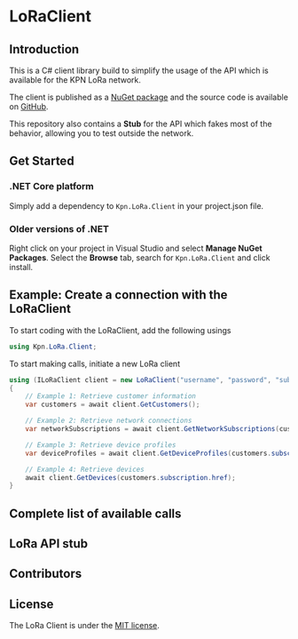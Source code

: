 # LoRaClient

## Introduction
This is a C# client library build to simplify the usage of the API which is available for the KPN LoRa network.

The client is published as a [NuGet package](https://www.nuget.org/packages/Kpn.LoRa.Client/) and the source code is available on [GitHub](https://github.com/kpnlora/LoRaClient/). 

This repository also contains a **Stub** for the API which fakes most of the behavior, allowing you to test outside the network.

## Get Started

### .NET Core platform
Simply add a dependency to `Kpn.LoRa.Client` in your project.json file.

### Older versions of .NET
Right click on your project in Visual Studio and select **Manage NuGet Packages**. Select the **Browse** tab, search for `Kpn.LoRa.Client` and click install.

## Example: Create a connection with the LoRaClient
To start coding with the LoRaClient, add the following usings
```C#
using Kpn.LoRa.Client;
```

To start making calls, initiate a new LoRa client
```C#
using (ILoRaClient client = new LoRaClient("username", "password", "subscriberId", "baseAddress"))
{
	// Example 1: Retrieve customer information
	var customers = await client.GetCustomers();

	// Example 2: Retrieve network connections
	var networkSubscriptions = await client.GetNetworkSubscriptions(customers.subscription.href);

	// Example 3: Retrieve device profiles
	var deviceProfiles = await client.GetDeviceProfiles(customers.subscription.href);

	// Example 4: Retrieve devices
	await client.GetDevices(customers.subscription.href);
}
```

## Complete list of available calls


## LoRa API stub


## Contributors


## License
The LoRa Client is under the [MIT license][MIT].

[MIT]:LICENSE.md
